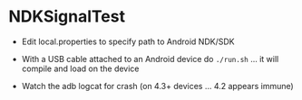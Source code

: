 NDKSignalTest
=============

- Edit local.properties to specify path to Android NDK/SDK

- With a USB cable attached to an Android device do `./run.sh` ... it will compile and load on the device

- Watch the adb logcat for crash (on 4.3+ devices ... 4.2 appears immune)

